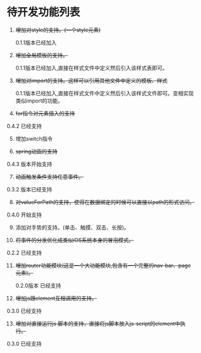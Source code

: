 # 待开发功能列表

1. ~~增加对style的支持。(一个style元素)~~ 

   0.1.1版本已经加入

2. ~~增加全局模板的支持。~~

   0.1.1版本已经加入,直接在样式文件中定义然后引入该样式表即可。

3. ~~增加对import的支持。这样可以引用其他文件中定义的模板、样式~~

   0.1.1版本已经加入,直接在样式文件中定义然后引入该样式文件即可。变相实现类似import的功能。

4. ~~for指令对元素插入的支持~~

  0.4.2 已经支持

5. 增加switch指令

6. ~~spring动画的支持~~

  0.4.3 版本开始支持

7. ~~动画触发条件支持任意事件。~~

  0.3.2 版本已经支持

8. ~~对valueForPath的支持，使得在数据绑定的时候可以直接以path的形式访问。~~

  0.4.0 开始支持

9. 添加对手势的支持。(单击、触摸、双击、长按)。

10. ~~将事件的分发优化成类似iOS系统本身的冒泡模式。~~

  0.2.2 已经支持

11. ~~增加router功能模块(这是一个大功能模块,包含有一个完整的nav-bar、page元素)。~~

    0.2.0版本 已经支持

12. ~~增加js跟element互相调用的支持。~~

   0.3.0 已经支持

13. ~~增加对直接运行js 脚本的支持，直接将js脚本放入js-script的element中执行。~~

   0.3.0 已经支持

   ​     